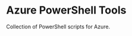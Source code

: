 # Azure PowerShell Tools
Collection of PowerShell scripts for Azure.
<script src="https://gist.github.com/ttaylor-skyline/12b591e1db0d39d50fa4d58532f4e70a.js"></script>